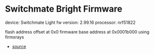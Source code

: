 # Switchmate Bright Firmware

device: Switchmate Light
fw version: 2.99.16
processor: nrf51822

flash address offset at 0x0
firmware base address at 0x0001b000 using firmxrays

- [source](https://github.com/valkjsaaa/switchmate-firmwares)
